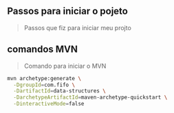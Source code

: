 ## Passos para iniciar o pojeto

>Passos que fiz para iniciar meu projto

## comandos MVN

>Comando para iniciar o MVN

```bash
mvn archetype:generate \
  -DgroupId=com.fifo \
  -DartifactId=data-structures \
  -DarchetypeArtifactId=maven-archetype-quickstart \
  -DinteractiveMode=false
```

